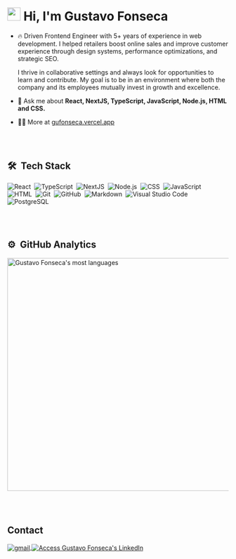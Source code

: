 <h1 align="left"><img src="https://raw.githubusercontent.com/kaueMarques/kaueMarques/master/hi.gif" height="30px"/> Hi, I'm Gustavo Fonseca </h1> 
<!-- <p align="left"> <img src="https://komarev.com/ghpvc/?username=fscgustavo&color=yellow" alt="Profile views" /> </p> -->

- 🔥 Driven Frontend Engineer with 5+ years of experience in web development. I helped retailers boost online sales and improve customer experience through design systems, performance optimizations, and strategic SEO.
  
  I thrive in collaborative settings and always look for opportunities to learn and contribute. My goal is to be in an environment where both the company and its employees mutually invest in growth and excellence.

- 💬 Ask me about **React, NextJS, TypeScript, JavaScript, Node.js, HTML and CSS.**

- 👨‍💻 More at [gufonseca.vercel.app](https://gufonseca.vercel.app)

<br><br>

## 🛠 &nbsp;Tech Stack

![React](https://img.shields.io/badge/-React-05122A?style=flat&logo=react)&nbsp;
![TypeScript](https://img.shields.io/badge/-TypeScript-05122A?style=flat&logo=typescript)&nbsp;
![NextJS](https://img.shields.io/badge/-NextJS-05122A?style=flat&logo=next.js)&nbsp;
![Node.js](https://img.shields.io/badge/-Node.js-05122A?style=flat&logo=node.js)&nbsp;
![CSS](https://img.shields.io/badge/-CSS-05122A?style=flat&logo=CSS3&logoColor=1572B6)&nbsp;
![JavaScript](https://img.shields.io/badge/-JavaScript-05122A?style=flat&logo=javascript)&nbsp;
![HTML](https://img.shields.io/badge/-HTML-05122A?style=flat&logo=HTML5)&nbsp;
![Git](https://img.shields.io/badge/-Git-05122A?style=flat&logo=git)&nbsp;
![GitHub](https://img.shields.io/badge/-GitHub-05122A?style=flat&logo=github)&nbsp;
![Markdown](https://img.shields.io/badge/-Markdown-05122A?style=flat&logo=markdown)&nbsp;
![Visual Studio Code](https://img.shields.io/badge/-Visual%20Studio%20Code-05122A?style=flat&logo=visual-studio-code&logoColor=007ACC)&nbsp;
![PostgreSQL](https://img.shields.io/badge/-PostgreSQL-05122A?style=flat&logo=postgresql)&nbsp;

<br><br>

## ⚙️ &nbsp;GitHub Analytics

<p align="left">
<!-- <img width="530em" src="https://github-readme-stats.vercel.app/api?username=fscgustavo&show_icons=true&theme=vision-friendly-dark" alt="Gustavo Fonseca's stats"/> -->
<img width="530em" src="https://github-readme-stats.vercel.app/api/top-langs/?username=fscgustavo&layout=compact&theme=vision-friendly-dark" alt="Gustavo Fonseca's most languages"/>
</p>


<br><br>

## Contact

<p align="left">
<a href="mailto:gus.fonnseca@gmail.com" target="_blank">
  <img align="center" src="https://img.shields.io/badge/-gus.fonnseca@gmail.com-05122A?style=flat&logo=gmail" alt="gmail"/>  
</a>
<a href="https://linkedin.com/in/fonseca-gustavo" target="_blank">
  <img align="center" src="https://img.shields.io/badge/-Gustavo Fonseca-05122A?style=flat&logo=linkedin" alt="Access Gustavo Fonseca's LinkedIn"/>
</a>
</p>

<!--
Here are some ideas to get you started:

- 🔭 I’m currently working on ...
- 🌱 I’m currently learning ...
- 👯 I’m looking to collaborate on ...
- 🤔 I’m looking for help with ...
- 💬 Ask me about ...
- 📫 How to reach me: ...
- 😄 Pronouns: ...
- ⚡ Fun fact: ...
-->
